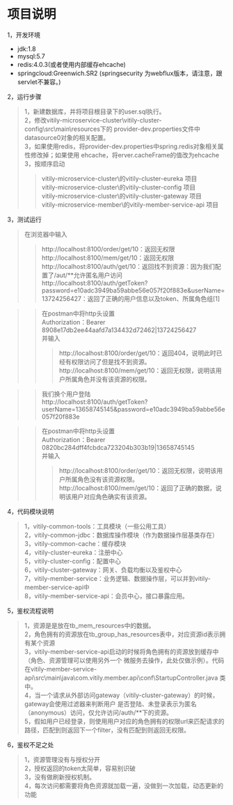 # 项目说明

1，开发环境  
* jdk:1.8  
* mysql:5.7
* redis:4.0.3(或者使用内部缓存ehcache)
* springcloud:Greenwich.SR2 (springsecurity 为webflux版本，请注意，跟servlet不兼容。) 

2，运行步骤
>1，新建数据库，并将项目根目录下的user.sql执行。  
>2，修改vitily-microservice-cluster\vitily-cluster-config\src\main\resources下的
provider-dev.properties文件中datasource0对象的相关配置。  
>3，如果使用redis，将provider-dev.properties中spring.redis对象相关属性修改掉；如果使用
ehcache，将erver.cacheFrame的值改为ehcache  
>3，按顺序启动  
>>vitily-microservice-cluster\的vitily-cluster-eureka 项目  
>>vitily-microservice-cluster\的vitily-cluster-config 项目  
>>vitily-microservice-cluster\的vitily-cluster-gateway 项目  
>>vitily-microservice-member\的vitily-member-service-api 项目  

3，测试运行
>在浏览器中输入
>>http://localhost:8100/order/get/10：返回无权限  
>>http://localhost:8100/mem/get/10：返回无权限  
>>http://localhost:8100/auth/get/10：返回找不到资源：因为我们配置了/aut/**允许匿名用户访问   
>>http://localhost:8100/auth/getToken?password=e10adc3949ba59abbe56e057f20f883e&userName=13724256427：返回了正确的用户信息以及token、所属角色组[1]  

>>在postman中将http头设置  
Authorization：Bearer 8908e17db2ee44aafd7a134432d72462|13724256427  
并输入  
>>>http://localhost:8100/order/get/10：返回404，说明此时已经有权限访问了但是找不到资源。  
>>>http://localhost:8100/mem/get/10：返回无权限，说明该用户所属角色并没有该资源的权限。  

>>我们换个用户登陆  
>>http://localhost:8100/auth/getToken?userName=13658745145&password=e10adc3949ba59abbe56e057f20f883e  

>>在postman中将http头设置  
Authorization：Bearer 0820bc284dff4fcbdca723204b303b19|13658745145  
并输入  
>>>http://localhost:8100/order/get/10：返回无权限，说明该用户所属角色没有该资源权限。  
>>>http://localhost:8100/mem/get/10：返回了正确的数据，说明该用户对应角色确实有该资源。  

4，代码模块说明
>1，vitily-common-tools：工具模块（一些公用工具）  
>2，vitily-common-jdbc：数据库操作模块（作为数据操作层基类存在）  
>3，vitily-common-cache：缓存模块  
>4，vitily-cluster-eureka：注册中心  
>5，vitily-cluster-config：配置中心  
>6，vitily-cluster-gateway：网关、负载均衡以及鉴权中心  
>7，vitily-member-service：业务逻辑、数据操作层，可以并到vitily-member-service-api中  
>8，vitily-member-service-api：会员中心，接口暴露应用。  

5，鉴权流程说明
>1，资源是是放在tb_mem_resources中的数据。  
>2，角色拥有的资源放在tb_group_has_resources表中，对应资源id表示拥有某个资源  
>3，vitily-member-service-api启动的时候将角色拥有的资源放到缓存中（角色、资源管理可以使用另外一个
微服务去操作，此处仅做示例）。代码在vitily-member-service-api\src\main\java\com.vitily.member.api\conf\StartupController.java
类中。  
>4，当一个请求从外部访问gateway（vitily-cluster-gateway）的时候，gateway会使用过滤器来判断用户
是否登陆、未登录表示为匿名（anonymous）访问，仅允许访问/auth/**下的资源。  
>5，假如用户已经登录，则使用用户对应的角色拥有的权限url来匹配请求的路径，匹配到则返回下一个filter，没有匹配到则返回无权限。

6，鉴权不足之处
>1，资源管理没有与授权分开  
>2，授权返回的token太简单，容易别识破  
>3，没有做刷新授权机制。  
>4，每次访问都需要将角色资源就加载一遍，没做到一次加载，动态更新的功能  




